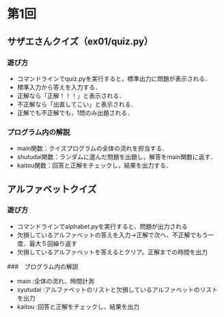 # 第1回
## サザエさんクイズ（ex01/quiz.py）
### 遊び方
* コマンドラインでquiz.pyを実行すると，標準出力に問題が表示される．
* 標準入力から答えを入力する．
* 正解なら「正解！！！」と表示される．
* 不正解なら「出直してこい」と表示される．
* 正解でも不正解でも，1問のみ出題される．
### プログラム内の解説
* main関数：クイズプログラムの全体の流れを担当する．
* shutudai関数：ランダムに選んだ問題を出題し，解答をmain関数に返す．
* kaitou関数：回答と正解をチェックし，結果を出力する．

## アルファベットクイズ
### 遊び方
* コマンドラインでalphabet.pyを実行すると、問題が出力される
* 欠損しているアルファベットの答えを入力→正解で次へ、不正解でもう一度、最大５回繰り返す
* 欠損しているアルファベットを答えるとクリア。正解までの時間を出力

###　プログラム内の解説
* main :全体の流れ、時間計測
* syutudai :アルファベットのリストと欠損しているアルファベットのリストを出力
* kaitou :回答と正解をチェックし、結果を出力